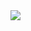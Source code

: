<a href="https://twitter.com/AnishRamasekar/">
  <img align="left" src="https://github-readme-stats.vercel.app/api?username=aramase&show_icons=true&theme=dark" />
</a>
